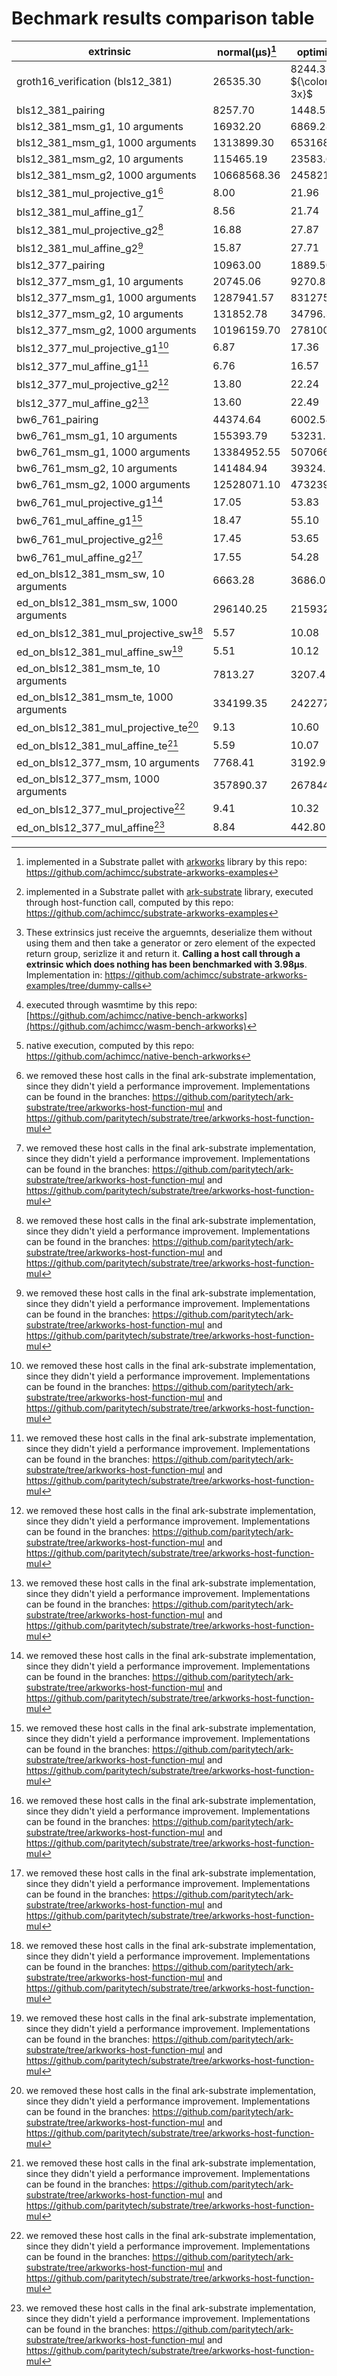 # Bechmark results comparison table

| extrinsic                                   |  normal(µs)[^1]  |optimized(µs)[^2]|  dummy(µs)[^3]  |   wasm(µs)[^4]  |  native(µs)[^5] |
| ------------------------------------------- |  --------------- | --------------- | --------------- | --------------- | --------------- |
| groth16_verification (bls12_381)            |    26535.30      |    8244.31 ${\color{green}\bf 3x}$      |    5800.99      |     45070       |      4040       | 
| bls12_381_pairing                           |    8257.70       |    1448.53      |    448.97       |     14140       |      1350       |
| bls12_381_msm_g1, 10 arguments              |    16932.20      |    6869.28      |    87.63        |     24650       |      600.44     |
| bls12_381_msm_g1, 1000 arguments            |    1313899.30    |    653168.11    |    6486.63      |     191000      |      11160      |
| bls12_381_msm_g2, 10 arguments              |    115465.19     |    23583.63     |    10738.18     |     185240      |      1660       |
| bls12_381_msm_g2, 1000 arguments            |    10668568.36   |    2458212.20   |    9896.67      |     14850000    |      33420      |
| bls12_381_mul_projective_g1[^*]             |    8.00          |    21.96        |    12.13        |     19.85       |      0.45       |
| bls12_381_mul_affine_g1[^*]                 |    8.56          |    21.74        |    9.74         |     39.70       |      0.45       |
| bls12_381_mul_projective_g2[^*]             |    16.88         |    27.87        |    18.22        |     37.74       |      1.18       |
| bls12_381_mul_affine_g2[^*]                 |    15.87         |    27.71        |    16.41        |     34.40       |      1.19       |
| bls12_377_pairing                           |    10963.00      |    1889.50      |    16.64        |     15160       |      1520       |
| bls12_377_msm_g1, 10 arguments              |    20745.06      |    9270.83      |    51.48        |     28620       |      559.16     | 
| bls12_377_msm_g1, 1000 arguments            |    1287941.57    |    831275.64    |    4484.67      |     1920000     |      11160      |
| bls12_377_msm_g2, 10 arguments              |    131852.78     |    34796.36     |    89.93        |     162870      |      2020       |
| bls12_377_msm_g2, 1000 arguments            |    10196159.70   |    2781007.89   |    7948.46      |     14570000    |      40410      |
| bls12_377_mul_projective_g1[^*]             |    6.87          |    17.36        |    11.42        |     19.38       |      0.44       |
| bls12_377_mul_affine_g1[^*]                 |    6.76          |    16.57        |    11.11        |     24.49       |      0.45       |
| bls12_377_mul_projective_g2[^*]             |    13.80         |    22.24        |    16.64        |     28.26       |      1.42       |
| bls12_377_mul_affine_g2[^*]                 |    13.60         |    22.49        |    17.18        |     38.94       |      1.46       |
| bw6_761_pairing                             |    44374.64      |    6002.54      |    844.10       |     55440       |      6940       |
| bw6_761_msm_g1, 10 arguments                |    155393.79     |    53231.17     |    161.28       |     206610      |      3490       |
| bw6_761_msm_g1, 1000 arguments              |    13384952.55   |    5070669.53   |    13526.84     |     18010000    |      75270      | 
| bw6_761_msm_g2, 10 arguments                |    141484.94     |    39324.56     |    161.92       |     212280      |      3430       |
| bw6_761_msm_g2, 1000 arguments              |    12528071.10   |    4732393.47   |    13633.30     |     18020000    |      75330      |
| bw6_761_mul_projective_g1[^*]               |    17.05         |    53.83        |    21.99        |     34.82       |      1.79       |
| bw6_761_mul_affine_g1[^*]                   |    18.47         |    55.10        |    21.35        |     35.64       |      1.77       |
| bw6_761_mul_projective_g2[^*]               |    17.45         |    53.65        |    21.64        |     35.42       |      1.78       |
| bw6_761_mul_affine_g2[^*]                   |    17.55         |    54.28        |    21.57        |     34.68       |      1.78       |
| ed_on_bls12_381_msm_sw, 10 arguments        |    6663.28       |    3686.07      |    36.30        |     8610        |      376.61     |
| ed_on_bls12_381_msm_sw, 1000 arguments      |    296140.25     |    215932.66    |    2465.60      |     430700      |      6010       |
| ed_on_bls12_381_mul_projective_sw[^*]       |    5.57          |    10.08        |    6.69         |     24.89       |      0.36       |
| ed_on_bls12_381_mul_affine_sw[^*]           |    5.51          |    10.12        |    6.17         |     36.63       |      0.36       |
| ed_on_bls12_381_msm_te, 10 arguments        |    7813.27       |    3207.47      |    35.21        |     12470       |      560.82     |
| ed_on_bls12_381_msm_te, 1000 arguments      |    334199.35     |    242277.02    |    2391.21      |     533490      |      7890       |
| ed_on_bls12_381_mul_projective_te[^*]       |    9.13          |    10.60        |    7.69         |     22.37       |      0.83       |  
| ed_on_bls12_381_mul_affine_te[^*]           |    5.59          |    10.07        |    7.61         |     17.25       |      0.37       |
| ed_on_bls12_377_msm, 10 arguments           |    7768.41       |    3192.99      |    43.24        |     10060       |      553.69     | 
| ed_on_bls12_377_msm, 1000 arguments         |    357890.37     |    267844.08    |    2465.60      |     537810      |      7680       |
| ed_on_bls12_377_mul_projective[^*]          |    9.41          |    10.32        |    7.00         |     22.48       |      0.89       |
| ed_on_bls12_377_mul_affine[^*]              |    8.84          |    442.80       |    8.47         |     22.34       |      0.86       |

[^1]: implemented in a Substrate pallet with [arkworks](https://github.com/arkworks-rs/) library by this repo: https://github.com/achimcc/substrate-arkworks-examples
[^2]: implemented in a Substrate pallet with [ark-substrate](https://github.com/paritytech/ark-substrate) library, executed through host-function call, computed by this repo: https://github.com/achimcc/substrate-arkworks-examples
[^3]: These extrinsics just receive the arguemnts, deserialize them without using them and then take a generator or zero element of the expected return group, serizlize it and return it. **Calling a host call through a extrinsic which does nothing has been benchmarked with 3.98µs**. Implementation in: https://github.com/achimcc/substrate-arkworks-examples/tree/dummy-calls
[^4]: executed through wasmtime by this repo: [https://github.com/achimcc/native-bench-arkworks](https://github.com/achimcc/wasm-bench-arkworks)
[^5]: native execution, computed by this repo: https://github.com/achimcc/native-bench-arkworks
[^*]: we removed these host calls in the final ark-substrate implementation, since they didn't yield a performance improvement. Implementations can be found in the branches: https://github.com/paritytech/ark-substrate/tree/arkworks-host-function-mul and https://github.com/paritytech/substrate/tree/arkworks-host-function-mul
